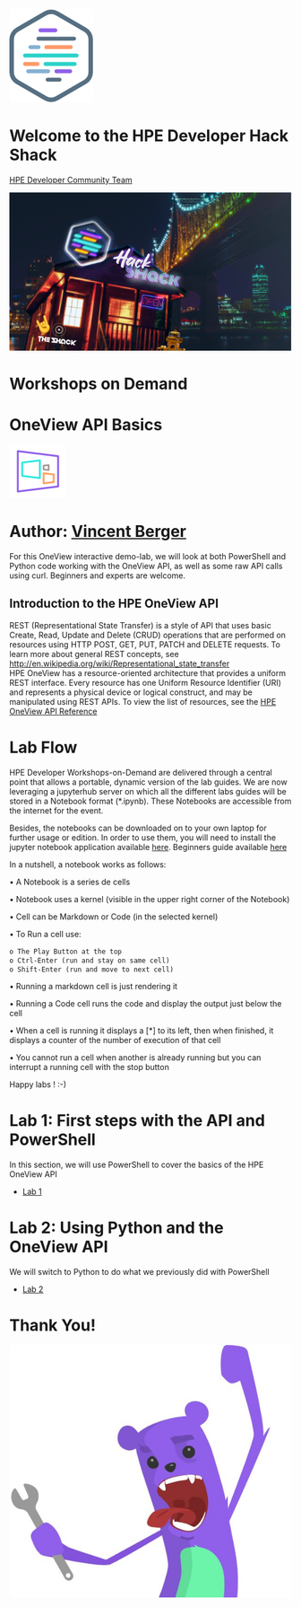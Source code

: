 ![HPEDEVlogo](Pictures/hpe-dev-logo.png)

# Welcome to the HPE Developer Hack Shack
[HPE Developer Community Team](https://hpedev.io)

<p align="center">
  <img src="Pictures/hackshackdisco.png">
  
</p>

# Workshops on Demand

# OneView API Basics 
![](Pictures/OneViewLogo.png)


# Author: [Vincent Berger](mailto:vincent.berger@hpe.com)


For this OneView interactive demo-lab, we will look at both PowerShell and Python code working with the OneView API, as well as some raw API calls using curl. Beginners and experts are welcome.

## Introduction to the HPE OneView API
REST (Representational State Transfer) is a style of API that uses basic Create, Read, Update and Delete (CRUD) operations that are performed on resources using HTTP POST, GET, PUT, PATCH and DELETE requests. To learn more about general REST concepts, see
http://en.wikipedia.org/wiki/Representational_state_transfer  
HPE OneView has a resource-oriented architecture that provides a uniform REST interface. Every resource has one Uniform Resource Identifier (URI) and represents a physical device or logical construct, and may be manipulated using REST APIs. To view the list of resources, see the [HPE OneView API Reference](https://techlibrary.hpe.com/docs/enterprise/servers/oneview5.0/cicf-api/en/index.html#about)  

# Lab Flow
HPE Developer Workshops-on-Demand are delivered through a central point that allows a portable, dynamic version of the lab guides. We are now leveraging a jupyterhub server on which all the different labs guides will be stored in a Notebook format (*.ipynb). These Notebooks are accessible from the internet for the event.

Besides, the notebooks can be downloaded on to your own laptop for further usage or edition. In order to use  them, you will need to install the jupyter notebook application available [here](https://jupyter.org/install).
Beginners guide available [here](https://jupyter-notebook-beginner-guide.readthedocs.io/en/latest/what_is_jupyter.html)

In a nutshell, a notebook works as follows:

• A Notebook is a series de cells

• Notebook uses a kernel (visible in the upper right corner of the Notebook)

• Cell can be Markdown or Code (in the selected kernel)

• To Run a cell use:

    o The Play Button at the top
    o Ctrl-Enter (run and stay on same cell)
    o Shift-Enter (run and move to next cell)
    
• Running a markdown cell is just rendering it

• Running a Code cell runs the code and display the output just below the cell

• When a cell is running it displays a [*] to its left, then when finished, it displays a counter of the number of execution of that cell

• You cannot run a cell when another is already running but you can interrupt a running cell with the stop button

Happy labs ! :-)

# Lab 1: First steps with the API and PowerShell
In this section, we will use PowerShell to cover the basics of the HPE OneView API

* [Lab 1](1-WKSHP-OVAPIPowerShell.ipynb)

# Lab 2: Using Python and the OneView API
We will switch to Python to do what we previously did with PowerShell

* [Lab 2](2-WKSHP-OVAPIPython.ipynb)


# Thank You!
![grommet.JPG](Pictures/grommet.JPG)

